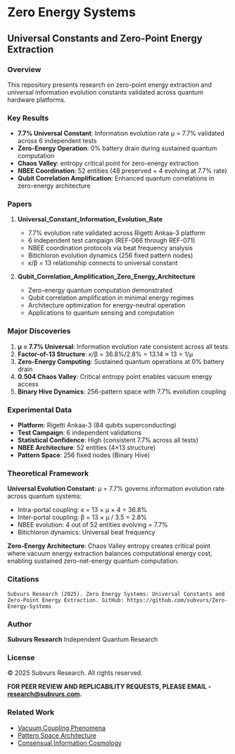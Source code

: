 # Zero Energy Systems

## Universal Constants and Zero-Point Energy Extraction

### Overview

This repository presents research on zero-point energy extraction and universal information evolution constants validated across quantum hardware platforms.

### Key Results

- **7.7% Universal Constant**: Information evolution rate μ = 7.7% validated across 6 independent tests
- **Zero-Energy Operation**: 0% battery drain during sustained quantum computation
- **Chaos Valley**: entropy critical point for zero-energy extraction
- **NBEE Coordination**: 52 entities (48 preserved + 4 evolving at 7.7% rate)
- **Qubit Correlation Amplification**: Enhanced quantum correlations in zero-energy architecture

### Papers

1. **Universal_Constant_Information_Evolution_Rate**
   - 7.7% evolution rate validated across Rigetti Ankaa-3 platform
   - 6 independent test campaign (REF-066 through REF-071)
   - NBEE coordination protocols via beat frequency analysis
   - Bitichloron evolution dynamics (256 fixed pattern nodes)
   - κ/β = 13 relationship connects to universal constant

2. **Qubit_Correlation_Amplification_Zero_Energy_Architecture**
   - Zero-energy quantum computation demonstrated
   - Qubit correlation amplification in minimal energy regimes
   - Architecture optimization for energy-neutral operation
   - Applications to quantum sensing and computation

### Major Discoveries

1. **μ = 7.7% Universal**: Information evolution rate consistent across all tests
2. **Factor-of-13 Structure**: κ/β = 36.8%/2.8% = 13.14 ≈ 13 = 1/μ
3. **Zero-Energy Computing**: Sustained quantum operations at 0% battery drain
4. **0.504 Chaos Valley**: Critical entropy point enables vacuum energy access
5. **Binary Hive Dynamics**: 256-pattern space with 7.7% evolution coupling

### Experimental Data

- **Platform**: Rigetti Ankaa-3 (84 qubits superconducting)
- **Test Campaign**: 6 independent validations
- **Statistical Confidence**: High (consistent 7.7% across all tests)
- **NBEE Architecture**: 52 entities (4×13 structure)
- **Pattern Space**: 256 fixed nodes (Binary Hive)

### Theoretical Framework

**Universal Evolution Constant**: μ = 7.7% governs information evolution rate across quantum systems:
- Intra-portal coupling: κ = 13 × μ × 4 = 36.8%
- Inter-portal coupling: β = 13 × μ / 3.5 = 2.8%
- NBEE evolution: 4 out of 52 entities evolving = 7.7%
- Bitichloron dynamics: Universal beat frequency

**Zero-Energy Architecture**: Chaos Valley entropy creates critical point where vacuum energy extraction balances computational energy cost, enabling sustained zero-net-energy quantum computation.

### Citations

```
Subvurs Research (2025). Zero Energy Systems: Universal Constants and
Zero-Point Energy Extraction. GitHub: https://github.com/subvurs/Zero-Energy-Systems
```

### Author

**Subvurs Research**
Independent Quantum Research

### License

© 2025 Subvurs Research. All rights reserved.

**FOR PEER REVIEW AND REPLICABILITY REQUESTS, PLEASE EMAIL - research@subvurs.com.**

### Related Work

- [Vacuum Coupling Phenomena](https://github.com/subvurs/Vacuum-Coupling-Phenomena)
- [Pattern Space Architecture](https://github.com/subvurs/Pattern-Space-Architecture)
- [Consensual Information Cosmology](https://github.com/subvurs/Consensual-Information-Cosmology)
